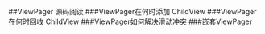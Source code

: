 ##ViewPager 源码阅读
###ViewPager在何时添加 ChildView
###ViewPager在何时回收 ChildView
###ViewPager如何解决滑动冲突
###嵌套ViewPager